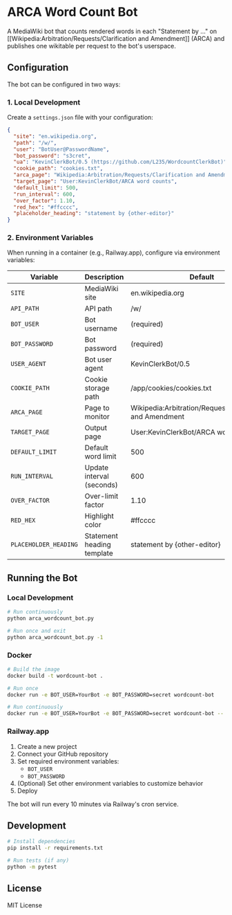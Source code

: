 # ARCA Word Count Bot

A MediaWiki bot that counts rendered words in each "Statement by ..." on
[[Wikipedia:Arbitration/Requests/Clarification and Amendment]] (ARCA) and
publishes one wikitable per request to the bot's userspace.

## Configuration

The bot can be configured in two ways:

### 1. Local Development

Create a `settings.json` file with your configuration:

```json
{
  "site": "en.wikipedia.org",
  "path": "/w/",
  "user": "BotUser@PasswordName",
  "bot_password": "s3cret",
  "ua": "KevinClerkBot/0.5 (https://github.com/L235/WordcountClerkBot)",
  "cookie_path": "cookies.txt",
  "arca_page": "Wikipedia:Arbitration/Requests/Clarification and Amendment",
  "target_page": "User:KevinClerkBot/ARCA word counts",
  "default_limit": 500,
  "run_interval": 600,
  "over_factor": 1.10,
  "red_hex": "#ffcccc",
  "placeholder_heading": "statement by {other-editor}"
}
```

### 2. Environment Variables

When running in a container (e.g., Railway.app), configure via environment variables:

| Variable | Description | Default |
|----------|-------------|---------|
| `SITE` | MediaWiki site | en.wikipedia.org |
| `API_PATH` | API path | /w/ |
| `BOT_USER` | Bot username | (required) |
| `BOT_PASSWORD` | Bot password | (required) |
| `USER_AGENT` | Bot user agent | KevinClerkBot/0.5 |
| `COOKIE_PATH` | Cookie storage path | /app/cookies/cookies.txt |
| `ARCA_PAGE` | Page to monitor | Wikipedia:Arbitration/Requests/Clarification and Amendment |
| `TARGET_PAGE` | Output page | User:KevinClerkBot/ARCA word counts |
| `DEFAULT_LIMIT` | Default word limit | 500 |
| `RUN_INTERVAL` | Update interval (seconds) | 600 |
| `OVER_FACTOR` | Over-limit factor | 1.10 |
| `RED_HEX` | Highlight color | #ffcccc |
| `PLACEHOLDER_HEADING` | Statement heading template | statement by {other-editor} |

## Running the Bot

### Local Development

```bash
# Run continuously
python arca_wordcount_bot.py

# Run once and exit
python arca_wordcount_bot.py -1
```

### Docker

```bash
# Build the image
docker build -t wordcount-bot .

# Run once
docker run -e BOT_USER=YourBot -e BOT_PASSWORD=secret wordcount-bot

# Run continuously
docker run -e BOT_USER=YourBot -e BOT_PASSWORD=secret wordcount-bot --
```

### Railway.app

1. Create a new project
2. Connect your GitHub repository
3. Set required environment variables:
   - `BOT_USER`
   - `BOT_PASSWORD`
4. (Optional) Set other environment variables to customize behavior
5. Deploy

The bot will run every 10 minutes via Railway's cron service.

## Development

```bash
# Install dependencies
pip install -r requirements.txt

# Run tests (if any)
python -m pytest
```

## License

MIT License
